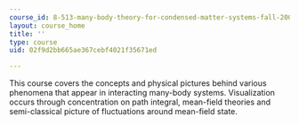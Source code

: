 ```yaml
---
course_id: 8-513-many-body-theory-for-condensed-matter-systems-fall-2004
layout: course_home
title: ''
type: course
uid: 02f9d2bb665ae367cebf4021f35671ed

---
```

This course covers the concepts and physical pictures behind various phenomena that appear in interacting many-body systems. Visualization occurs through concentration on path integral, mean-field theories and semi-classical picture of fluctuations around mean-field state.
